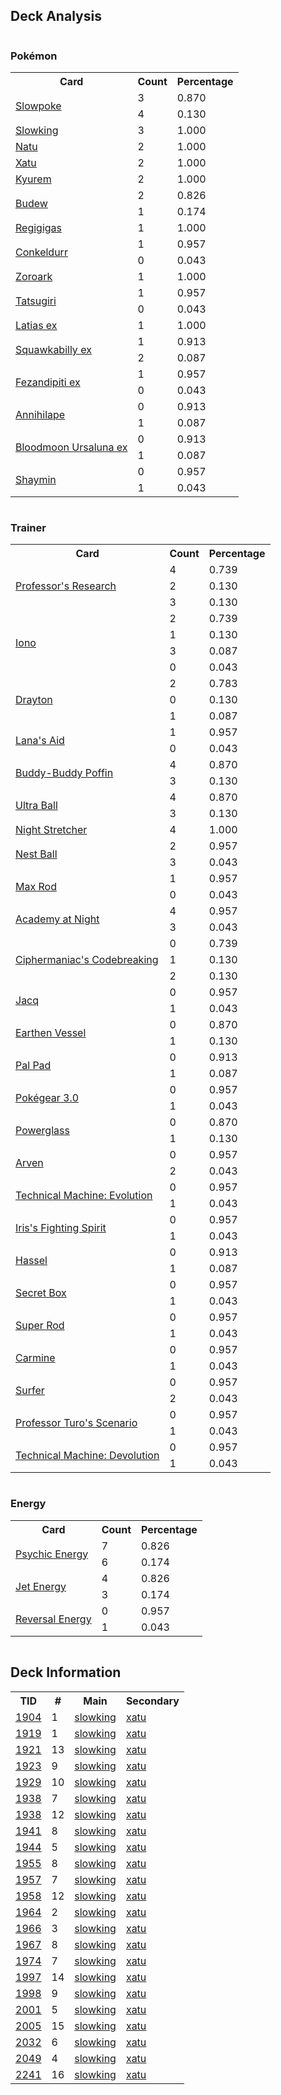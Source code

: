 
## Deck Analysis

<div style="display: flex; flex-wrap: wrap;">
<div style="flex: 1; margin-right: 10px;">
<h3>Pokémon</h3><table><tr><th>Card</th><th>Count</th><th>Percentage</th></tr><tr><td rowspan='2'><a href='https://limitlesstcg.com/cards/SVI/42'>Slowpoke</a></td><td>3</td><td>0.870</td></tr><tr><td>4</td><td>0.130</td></tr><tr><td rowspan='1'><a href='https://limitlesstcg.com/cards/SCR/58'>Slowking</a></td><td>3</td><td>1.000</td></tr><tr><td rowspan='1'><a href='https://limitlesstcg.com/cards/PAR/71'>Natu</a></td><td>2</td><td>1.000</td></tr><tr><td rowspan='1'><a href='https://limitlesstcg.com/cards/PAR/72'>Xatu</a></td><td>2</td><td>1.000</td></tr><tr><td rowspan='1'><a href='https://limitlesstcg.com/cards/SFA/47'>Kyurem</a></td><td>2</td><td>1.000</td></tr><tr><td rowspan='2'><a href='https://limitlesstcg.com/cards/PRE/4'>Budew</a></td><td>2</td><td>0.826</td></tr><tr><td>1</td><td>0.174</td></tr><tr><td rowspan='1'><a href='https://limitlesstcg.com/cards/PRE/86'>Regigigas</a></td><td>1</td><td>1.000</td></tr><tr><td rowspan='2'><a href='https://limitlesstcg.com/cards/TWM/105'>Conkeldurr</a></td><td>1</td><td>0.957</td></tr><tr><td>0</td><td>0.043</td></tr><tr><td rowspan='1'><a href='https://limitlesstcg.com/cards/SFA/32'>Zoroark</a></td><td>1</td><td>1.000</td></tr><tr><td rowspan='2'><a href='https://limitlesstcg.com/cards/TWM/131'>Tatsugiri</a></td><td>1</td><td>0.957</td></tr><tr><td>0</td><td>0.043</td></tr><tr><td rowspan='1'><a href='https://limitlesstcg.com/cards/SSP/76'>Latias ex</a></td><td>1</td><td>1.000</td></tr><tr><td rowspan='2'><a href='https://limitlesstcg.com/cards/PAL/169'>Squawkabilly ex</a></td><td>1</td><td>0.913</td></tr><tr><td>2</td><td>0.087</td></tr><tr><td rowspan='2'><a href='https://limitlesstcg.com/cards/SFA/38'>Fezandipiti ex</a></td><td>1</td><td>0.957</td></tr><tr><td>0</td><td>0.043</td></tr><tr><td rowspan='2'><a href='https://limitlesstcg.com/cards/SSP/100'>Annihilape</a></td><td>0</td><td>0.913</td></tr><tr><td>1</td><td>0.087</td></tr><tr><td rowspan='2'><a href='https://limitlesstcg.com/cards/TWM/141'>Bloodmoon Ursaluna ex</a></td><td>0</td><td>0.913</td></tr><tr><td>1</td><td>0.087</td></tr><tr><td rowspan='2'><a href='https://limitlesstcg.com/cards/jp/SV9a/6?translate=en'>Shaymin</a></td><td>0</td><td>0.957</td></tr><tr><td>1</td><td>0.043</td></tr></table>
</div><div style='flex: 1; margin-right: 10px;'><h3>Trainer</h3><table><tr><th>Card</th><th>Count</th><th>Percentage</th></tr><tr><td rowspan='3'><a href='https://limitlesstcg.com/cards/SVI/189'>Professor's Research</a></td><td>4</td><td>0.739</td></tr><tr><td>2</td><td>0.130</td></tr><tr><td>3</td><td>0.130</td></tr><tr><td rowspan='4'><a href='https://limitlesstcg.com/cards/PAL/185'>Iono</a></td><td>2</td><td>0.739</td></tr><tr><td>1</td><td>0.130</td></tr><tr><td>3</td><td>0.087</td></tr><tr><td>0</td><td>0.043</td></tr><tr><td rowspan='3'><a href='https://limitlesstcg.com/cards/SSP/174'>Drayton</a></td><td>2</td><td>0.783</td></tr><tr><td>0</td><td>0.130</td></tr><tr><td>1</td><td>0.087</td></tr><tr><td rowspan='2'><a href='https://limitlesstcg.com/cards/TWM/155'>Lana's Aid</a></td><td>1</td><td>0.957</td></tr><tr><td>0</td><td>0.043</td></tr><tr><td rowspan='2'><a href='https://limitlesstcg.com/cards/TEF/144'>Buddy-Buddy Poffin</a></td><td>4</td><td>0.870</td></tr><tr><td>3</td><td>0.130</td></tr><tr><td rowspan='2'><a href='https://limitlesstcg.com/cards/SVI/196'>Ultra Ball</a></td><td>4</td><td>0.870</td></tr><tr><td>3</td><td>0.130</td></tr><tr><td rowspan='1'><a href='https://limitlesstcg.com/cards/SFA/61'>Night Stretcher</a></td><td>4</td><td>1.000</td></tr><tr><td rowspan='2'><a href='https://limitlesstcg.com/cards/SVI/181'>Nest Ball</a></td><td>2</td><td>0.957</td></tr><tr><td>3</td><td>0.043</td></tr><tr><td rowspan='2'><a href='https://limitlesstcg.com/cards/PRE/116'>Max Rod</a></td><td>1</td><td>0.957</td></tr><tr><td>0</td><td>0.043</td></tr><tr><td rowspan='2'><a href='https://limitlesstcg.com/cards/SFA/54'>Academy at Night</a></td><td>4</td><td>0.957</td></tr><tr><td>3</td><td>0.043</td></tr><tr><td rowspan='3'><a href='https://limitlesstcg.com/cards/TEF/145'>Ciphermaniac's Codebreaking</a></td><td>0</td><td>0.739</td></tr><tr><td>1</td><td>0.130</td></tr><tr><td>2</td><td>0.130</td></tr><tr><td rowspan='2'><a href='https://limitlesstcg.com/cards/SVI/175'>Jacq</a></td><td>0</td><td>0.957</td></tr><tr><td>1</td><td>0.043</td></tr><tr><td rowspan='2'><a href='https://limitlesstcg.com/cards/PAR/163'>Earthen Vessel</a></td><td>0</td><td>0.870</td></tr><tr><td>1</td><td>0.130</td></tr><tr><td rowspan='2'><a href='https://limitlesstcg.com/cards/SVI/182'>Pal Pad</a></td><td>0</td><td>0.913</td></tr><tr><td>1</td><td>0.087</td></tr><tr><td rowspan='2'><a href='https://limitlesstcg.com/cards/SVI/186'>Pokégear 3.0</a></td><td>0</td><td>0.957</td></tr><tr><td>1</td><td>0.043</td></tr><tr><td rowspan='2'><a href='https://limitlesstcg.com/cards/SFA/63'>Powerglass</a></td><td>0</td><td>0.870</td></tr><tr><td>1</td><td>0.130</td></tr><tr><td rowspan='2'><a href='https://limitlesstcg.com/cards/OBF/186'>Arven</a></td><td>0</td><td>0.957</td></tr><tr><td>2</td><td>0.043</td></tr><tr><td rowspan='2'><a href='https://limitlesstcg.com/cards/PAR/178'>Technical Machine: Evolution</a></td><td>0</td><td>0.957</td></tr><tr><td>1</td><td>0.043</td></tr><tr><td rowspan='2'><a href='https://limitlesstcg.com/cards/jp/SV9/94?translate=en'>Iris's Fighting Spirit</a></td><td>0</td><td>0.957</td></tr><tr><td>1</td><td>0.043</td></tr><tr><td rowspan='2'><a href='https://limitlesstcg.com/cards/TWM/151'>Hassel</a></td><td>0</td><td>0.913</td></tr><tr><td>1</td><td>0.087</td></tr><tr><td rowspan='2'><a href='https://limitlesstcg.com/cards/TWM/163'>Secret Box</a></td><td>0</td><td>0.957</td></tr><tr><td>1</td><td>0.043</td></tr><tr><td rowspan='2'><a href='https://limitlesstcg.com/cards/PAL/188'>Super Rod</a></td><td>0</td><td>0.957</td></tr><tr><td>1</td><td>0.043</td></tr><tr><td rowspan='2'><a href='https://limitlesstcg.com/cards/TWM/145'>Carmine</a></td><td>0</td><td>0.957</td></tr><tr><td>1</td><td>0.043</td></tr><tr><td rowspan='2'><a href='https://limitlesstcg.com/cards/SSP/187'>Surfer</a></td><td>0</td><td>0.957</td></tr><tr><td>2</td><td>0.043</td></tr><tr><td rowspan='2'><a href='https://limitlesstcg.com/cards/PAR/171'>Professor Turo's Scenario</a></td><td>0</td><td>0.957</td></tr><tr><td>1</td><td>0.043</td></tr><tr><td rowspan='2'><a href='https://limitlesstcg.com/cards/PAR/177'>Technical Machine: Devolution</a></td><td>0</td><td>0.957</td></tr><tr><td>1</td><td>0.043</td></tr></table>
</div><div style='flex: 1; margin-right: 10px;'><h3>Energy</h3><table><tr><th>Card</th><th>Count</th><th>Percentage</th></tr><tr><td rowspan='2'><a href='https://limitlesstcg.com/cards/SVE/13'>Psychic Energy</a></td><td>7</td><td>0.826</td></tr><tr><td>6</td><td>0.174</td></tr><tr><td rowspan='2'><a href='https://limitlesstcg.com/cards/PAL/190'>Jet Energy</a></td><td>4</td><td>0.826</td></tr><tr><td>3</td><td>0.174</td></tr><tr><td rowspan='2'><a href='https://limitlesstcg.com/cards/PAL/192'>Reversal Energy</a></td><td>0</td><td>0.957</td></tr><tr><td>1</td><td>0.043</td></tr></table>
</div></div>

## Deck Information

<table>
<tr><th>TID</th><th>#</th><th>Main</th><th>Secondary</th></tr>
<tr><td><a href='https://limitlesstcg.com/tournaments/jp/1904'>1904</a></td><td>1</td><td><a href='https://limitlesstcg.com/decks/list/jp/28293'>slowking</a></td><td><a href='https://limitlesstcg.com/decks/list/jp/28293'>xatu</a></td></tr><tr><td><a href='https://limitlesstcg.com/tournaments/jp/1919'>1919</a></td><td>1</td><td><a href='https://limitlesstcg.com/decks/list/jp/28531'>slowking</a></td><td><a href='https://limitlesstcg.com/decks/list/jp/28531'>xatu</a></td></tr><tr><td><a href='https://limitlesstcg.com/tournaments/jp/1921'>1921</a></td><td>13</td><td><a href='https://limitlesstcg.com/decks/list/jp/28575'>slowking</a></td><td><a href='https://limitlesstcg.com/decks/list/jp/28575'>xatu</a></td></tr><tr><td><a href='https://limitlesstcg.com/tournaments/jp/1923'>1923</a></td><td>9</td><td><a href='https://limitlesstcg.com/decks/list/jp/28601'>slowking</a></td><td><a href='https://limitlesstcg.com/decks/list/jp/28601'>xatu</a></td></tr><tr><td><a href='https://limitlesstcg.com/tournaments/jp/1929'>1929</a></td><td>10</td><td><a href='https://limitlesstcg.com/decks/list/jp/28601'>slowking</a></td><td><a href='https://limitlesstcg.com/decks/list/jp/28601'>xatu</a></td></tr><tr><td><a href='https://limitlesstcg.com/tournaments/jp/1938'>1938</a></td><td>7</td><td><a href='https://limitlesstcg.com/decks/list/jp/28837'>slowking</a></td><td><a href='https://limitlesstcg.com/decks/list/jp/28837'>xatu</a></td></tr><tr><td><a href='https://limitlesstcg.com/tournaments/jp/1938'>1938</a></td><td>12</td><td><a href='https://limitlesstcg.com/decks/list/jp/28837'>slowking</a></td><td><a href='https://limitlesstcg.com/decks/list/jp/28837'>xatu</a></td></tr><tr><td><a href='https://limitlesstcg.com/tournaments/jp/1941'>1941</a></td><td>8</td><td><a href='https://limitlesstcg.com/decks/list/jp/28885'>slowking</a></td><td><a href='https://limitlesstcg.com/decks/list/jp/28885'>xatu</a></td></tr><tr><td><a href='https://limitlesstcg.com/tournaments/jp/1944'>1944</a></td><td>5</td><td><a href='https://limitlesstcg.com/decks/list/jp/28929'>slowking</a></td><td><a href='https://limitlesstcg.com/decks/list/jp/28929'>xatu</a></td></tr><tr><td><a href='https://limitlesstcg.com/tournaments/jp/1955'>1955</a></td><td>8</td><td><a href='https://limitlesstcg.com/decks/list/jp/29107'>slowking</a></td><td><a href='https://limitlesstcg.com/decks/list/jp/29107'>xatu</a></td></tr><tr><td><a href='https://limitlesstcg.com/tournaments/jp/1957'>1957</a></td><td>7</td><td><a href='https://limitlesstcg.com/decks/list/jp/29138'>slowking</a></td><td><a href='https://limitlesstcg.com/decks/list/jp/29138'>xatu</a></td></tr><tr><td><a href='https://limitlesstcg.com/tournaments/jp/1958'>1958</a></td><td>12</td><td><a href='https://limitlesstcg.com/decks/list/jp/29159'>slowking</a></td><td><a href='https://limitlesstcg.com/decks/list/jp/29159'>xatu</a></td></tr><tr><td><a href='https://limitlesstcg.com/tournaments/jp/1964'>1964</a></td><td>2</td><td><a href='https://limitlesstcg.com/decks/list/jp/29244'>slowking</a></td><td><a href='https://limitlesstcg.com/decks/list/jp/29244'>xatu</a></td></tr><tr><td><a href='https://limitlesstcg.com/tournaments/jp/1966'>1966</a></td><td>3</td><td><a href='https://limitlesstcg.com/decks/list/jp/29277'>slowking</a></td><td><a href='https://limitlesstcg.com/decks/list/jp/29277'>xatu</a></td></tr><tr><td><a href='https://limitlesstcg.com/tournaments/jp/1967'>1967</a></td><td>8</td><td><a href='https://limitlesstcg.com/decks/list/jp/29298'>slowking</a></td><td><a href='https://limitlesstcg.com/decks/list/jp/29298'>xatu</a></td></tr><tr><td><a href='https://limitlesstcg.com/tournaments/jp/1974'>1974</a></td><td>7</td><td><a href='https://limitlesstcg.com/decks/list/jp/29408'>slowking</a></td><td><a href='https://limitlesstcg.com/decks/list/jp/29408'>xatu</a></td></tr><tr><td><a href='https://limitlesstcg.com/tournaments/jp/1997'>1997</a></td><td>14</td><td><a href='https://limitlesstcg.com/decks/list/jp/29782'>slowking</a></td><td><a href='https://limitlesstcg.com/decks/list/jp/29782'>xatu</a></td></tr><tr><td><a href='https://limitlesstcg.com/tournaments/jp/1998'>1998</a></td><td>9</td><td><a href='https://limitlesstcg.com/decks/list/jp/29793'>slowking</a></td><td><a href='https://limitlesstcg.com/decks/list/jp/29793'>xatu</a></td></tr><tr><td><a href='https://limitlesstcg.com/tournaments/jp/2001'>2001</a></td><td>5</td><td><a href='https://limitlesstcg.com/decks/list/jp/29836'>slowking</a></td><td><a href='https://limitlesstcg.com/decks/list/jp/29836'>xatu</a></td></tr><tr><td><a href='https://limitlesstcg.com/tournaments/jp/2005'>2005</a></td><td>15</td><td><a href='https://limitlesstcg.com/decks/list/jp/29910'>slowking</a></td><td><a href='https://limitlesstcg.com/decks/list/jp/29910'>xatu</a></td></tr><tr><td><a href='https://limitlesstcg.com/tournaments/jp/2032'>2032</a></td><td>6</td><td><a href='https://limitlesstcg.com/decks/list/jp/30331'>slowking</a></td><td><a href='https://limitlesstcg.com/decks/list/jp/30331'>xatu</a></td></tr><tr><td><a href='https://limitlesstcg.com/tournaments/jp/2049'>2049</a></td><td>4</td><td><a href='https://limitlesstcg.com/decks/list/jp/30599'>slowking</a></td><td><a href='https://limitlesstcg.com/decks/list/jp/30599'>xatu</a></td></tr><tr><td><a href='https://limitlesstcg.com/tournaments/jp/2241'>2241</a></td><td>16</td><td><a href='https://limitlesstcg.com/decks/list/jp/33602'>slowking</a></td><td><a href='https://limitlesstcg.com/decks/list/jp/33602'>xatu</a></td></tr></table>